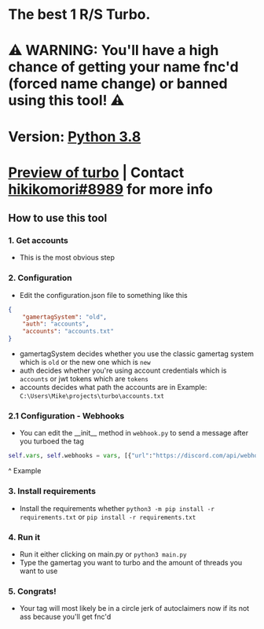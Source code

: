 # The best 1 R/S Turbo.
# ⚠ WARNING: You'll have a high chance of getting your name fnc'd (forced name change) or banned using this tool! ⚠
# Version: [Python 3.8](https://www.python.org/downloads/release/python-380/)
# [Preview of turbo](https://streamable.com/j794cy) | Contact [hikikomori#8989](https://discord.com/users/1032062115973976125) for more info
## How to use this tool
### 1. Get accounts
  - This is the most obvious step
### 2. Configuration
   - Edit the configuration.json file to something like this
```json
{
    "gamertagSystem": "old",
    "auth": "accounts",
    "accounts": "accounts.txt"
}
```
   - gamertagSystem decides whether you use the classic gamertag system which is `old` or the new one which is `new` 
   - auth decides whether you're using account credentials which is `accounts` or jwt tokens which are `tokens`
   - accounts decides what path the accounts are in Example: `C:\Users\Mike\projects\turbo\accounts.txt`
### 2.1 Configuration - Webhooks
   - You can edit the \_\_init\_\_ method in `webhook.py` to send a message after you turboed the tag
```py
self.vars, self.webhooks = vars, [{"url":"https://discord.com/api/webhooks/Example/Example","method":"POST","headers":{},"params":{},"json":{"content":"@everyone","embeds":[{"title":"Successful Turbo!","color":None,"fields":[{"name":"`Gamertag`","value":f"`{vars['tag']}`","inline":True},{"name":"`XUID`","value":f"`{vars['new_account'][1]}`","inline":True},{"name":"`Requests`","value":f"`{vars['requests']}`","inline":True}]}],"attachments":[]},"sucess_code":204}]
```
  ^ Example
### 3. Install requirements
   - Install the requirements whether `python3 -m pip install -r requirements.txt` or `pip install -r requirements.txt`
### 4. Run it
   - Run it either clicking on main.py or `python3 main.py`
   - Type the gamertag you want to turbo and the amount of threads you want to use
### 5. Congrats!
   - Your tag will most likely be in a circle jerk of autoclaimers now if its not ass because you'll get fnc'd
